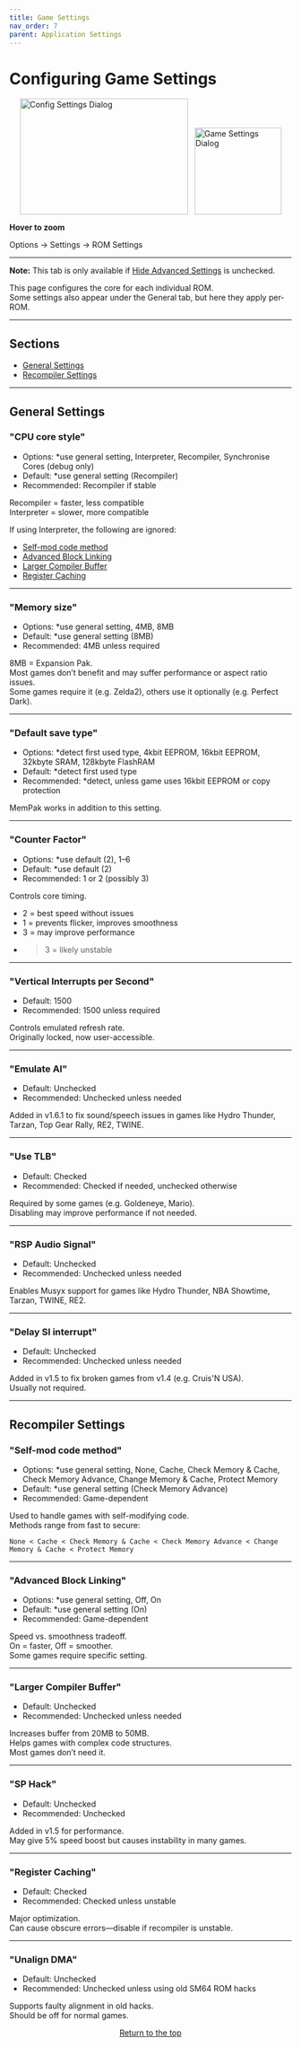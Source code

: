```yaml
---
title: Game Settings
nav_order: 7
parent: Application Settings
---
```


<style>
.zoom-pair {
  display: flex;
  gap: 12px;
  align-items: flex-end;
  justify-content: flex-start;
  position: relative;
  margin-left: auto;
  margin-right: auto;
  width: max-content;
  text-align: left;
}
.zoom-on-hover {
  display: inline-block;
  position: relative;
}
.zoom-on-hover img {
  display: block;
  cursor: zoom-in;
  transition: transform 0.3s ease;
  transform-origin: left center;
  position: relative;
  z-index: 1;
}
.zoom-on-hover:hover img {
  transform: scale(1.5);
}
.zoom-pair .zoom-on-hover:first-child:hover img {
  z-index: 9999;
}
.zoom-pair .zoom-on-hover:last-child:hover img {
  z-index: 100;
}
</style>

# Configuring Game Settings

<div class="zoom-pair">
  <div class="zoom-on-hover">
    <img src="/manual/asset/images//config_settings.png" alt="Config Settings Dialog" width="300" height="207" />
  </div>
  <div class="zoom-on-hover">
    <img src="/manual/asset/images//game_settings.png" alt="Game Settings Dialog" width="155" />
  </div>
</div>
<p><strong>Hover to zoom</strong></p>

Options → Settings → <a name="ROM_Settings">ROM Settings</a>

---

**Note:** This tab is only available if [Hide Advanced Settings](app_options.md#o5) is unchecked.

This page configures the core for each individual ROM.  
Some settings also appear under the General tab, but here they apply per-ROM.

---

## Sections

- [General Settings](#General_Settings)
- [Recompiler Settings](#Recompiler_Settings)

---

## <a name="General_Settings"></a>General Settings

### <a name="o1"></a>"CPU core style"

- Options: *use general setting, Interpreter, Recompiler, Synchronise Cores (debug only)  
- Default: *use general setting (Recompiler)  
- Recommended: Recompiler if stable

Recompiler = faster, less compatible  
Interpreter = slower, more compatible

If using Interpreter, the following are ignored:

- [Self-mod code method](#r1)  
- [Advanced Block Linking](#r2)  
- [Larger Compiler Buffer](#r3)  
- [Register Caching](#r5)

---

### <a name="o2"></a>"Memory size"

- Options: *use general setting, 4MB, 8MB  
- Default: *use general setting (8MB)  
- Recommended: 4MB unless required

8MB = Expansion Pak.  
Most games don’t benefit and may suffer performance or aspect ratio issues.  
Some games require it (e.g. Zelda2), others use it optionally (e.g. Perfect Dark).

---

### <a name="o3"></a>"Default save type"

- Options: *detect first used type, 4kbit EEPROM, 16kbit EEPROM, 32kbyte SRAM, 128kbyte FlashRAM  
- Default: *detect first used type  
- Recommended: *detect, unless game uses 16kbit EEPROM or copy protection

MemPak works in addition to this setting.

---

### <a name="o4"></a>"Counter Factor"

- Options: *use default (2), 1–6  
- Default: *use default (2)  
- Recommended: 1 or 2 (possibly 3)

Controls core timing.  
- 2 = best speed without issues  
- 1 = prevents flicker, improves smoothness  
- 3 = may improve performance  
- >3 = likely unstable

---

### <a name="o5"></a>"Vertical Interrupts per Second"

- Default: 1500  
- Recommended: 1500 unless required

Controls emulated refresh rate.  
Originally locked, now user-accessible.

---

### <a name="o6"></a>"Emulate AI"

- Default: Unchecked  
- Recommended: Unchecked unless needed

Added in v1.6.1 to fix sound/speech issues in games like Hydro Thunder, Tarzan, Top Gear Rally, RE2, TWINE.

---

### <a name="o7"></a>"Use TLB"

- Default: Checked  
- Recommended: Checked if needed, unchecked otherwise

Required by some games (e.g. Goldeneye, Mario).  
Disabling may improve performance if not needed.

---

### <a name="o8"></a>"RSP Audio Signal"

- Default: Unchecked  
- Recommended: Unchecked unless needed

Enables Musyx support for games like Hydro Thunder, NBA Showtime, Tarzan, TWINE, RE2.

---

### <a name="o9"></a>"Delay SI interrupt"

- Default: Unchecked  
- Recommended: Unchecked unless needed

Added in v1.5 to fix broken games from v1.4 (e.g. Cruis'N USA).  
Usually not required.

---

## <a name="Recopiler_Settings"></a>Recompiler Settings

### <a name="r1"></a>"Self-mod code method"

- Options: *use general setting, None, Cache, Check Memory & Cache, Check Memory Advance, Change Memory & Cache, Protect Memory  
- Default: *use general setting (Check Memory Advance)  
- Recommended: Game-dependent

Used to handle games with self-modifying code.  
Methods range from fast to secure:

`None < Cache < Check Memory & Cache < Check Memory Advance < Change Memory & Cache < Protect Memory`

---

### <a name="r2"></a>"Advanced Block Linking"

- Options: *use general setting, Off, On  
- Default: *use general setting (On)  
- Recommended: Game-dependent

Speed vs. smoothness tradeoff.  
On = faster, Off = smoother.  
Some games require specific setting.

---

### <a name="r3"></a>"Larger Compiler Buffer"

- Default: Unchecked  
- Recommended: Unchecked unless needed

Increases buffer from 20MB to 50MB.  
Helps games with complex code structures.  
Most games don’t need it.

---

### <a name="r4"></a>"SP Hack"

- Default: Unchecked  
- Recommended: Unchecked

Added in v1.5 for performance.  
May give 5% speed boost but causes instability in many games.

---

### <a name="r5"></a>"Register Caching"

- Default: Checked  
- Recommended: Checked unless unstable

Major optimization.  
Can cause obscure errors—disable if recompiler is unstable.

---

### <a name="r7"></a>"Unalign DMA"

- Default: Unchecked  
- Recommended: Unchecked unless using old SM64 ROM hacks

Supports faulty alignment in old hacks.  
Should be off for normal games.

<p style="text-align:center"><a href="#">Return to the top</a></p>

<!-- ClauseEcho: Game Settings Protocol Complete -->
